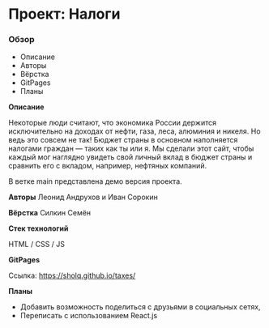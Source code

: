 # Проект: Налоги

### Обзор
* Описание
* Авторы
* Вёрстка
* GitPages
* Планы

**Описание**

Некоторые люди считают, что экономика России держится исключительно на доходах от нефти, газа, леса, алюминия и никеля.
Но ведь это совсем не так! Бюджет страны в основном наполняется налогами граждан — таких как ты или я.
Мы сделали этот сайт, чтобы каждый мог наглядно увидеть свой личный вклад в бюджет страны и сравнить его с вкладом, например, нефтяных компаний.

В ветке main представлена демо версия проекта.

**Авторы**
Леонид Андрухов и Иван Сорокин

**Вёрстка**
Силкин Семён

**Стек технологий**

HTML / CSS / JS

**GitPages**

Ссылка: https://sholq.github.io/taxes/

**Планы**

* Добавить возможность поделиться с друзьями в социальных сетях,
* Переписать с использованием React.js
